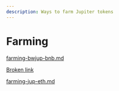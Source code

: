 ```yaml
---
description: Ways to farm Jupiter tokens
---
```


# Farming

[farming-bwjup-bnb.md](farming-bwjup-bnb.md "mention")

[Broken link](broken-reference "mention")

[farming-jup-eth.md](farming-jup-eth.md "mention")
